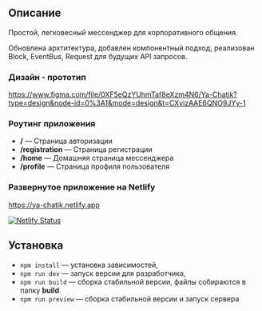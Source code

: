 ## Описание

Простой, легковесный мессенджер для корпоративного общения.

Обновлена архтитектура, добавлен компонентный подход, реализован Block, EventBus, Request для будущих API запросов.

### Дизайн - прототип

https://www.figma.com/file/0XF5eQzYUhmTaf8eXzm4N6/Ya-Chatik?type=design&node-id=0%3A1&mode=design&t=CXvizAAE6QNO9JYy-1

### Роутинг приложения

- **/** — Страница авторизации
- **/registration** — Страница регистрации
- **/home** — Домашняя страница мессенджера
- **/profile** — Страница профиля пользователя

### Развернутое приложение на Netlify

https://ya-chatik.netlify.app

[![Netlify Status](https://api.netlify.com/api/v1/badges/9a814c62-2039-439f-b7fa-7af6b53f7dcc/deploy-status)](https://app.netlify.com/sites/ya-chatik/deploys)


## Установка

- `npm install` — установка зависимостей,
- `npm run dev` — запуск версии для разработчика,
- `npm run build` — сборка стабильной версии, файлы собираются в папку **build**.
- `npm run preview` — сборка стабильной версии и запуск сервера
